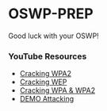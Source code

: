 # OSWP-PREP



Good luck with your OSWP!

### YouTube Resources
* [Cracking WPA2](https://www.youtube.com/watch?v=4rnrfbb1-Wg)
* [Cracking WEP](https://www.youtube.com/watch?v=6w-1p1L-X7M)
* [Cracking WPA & WPA2](https://www.youtube.com/watch?v=iuFe6zLyi_k)
* [DEMO Attacking](https://www.youtube.com/watch?v=YsSR4AJnOXE)
